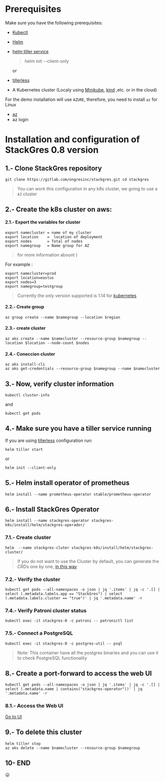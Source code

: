 # Prerequisites
Make sure you have the following prerequisites:

- [Kubectl ](https://kubernetes.io/es/docs/tasks/tools/install-kubectl/)

- [Helm ](https://helm.sh/docs/using_helm/#installing-helm)
- [helm tiller service](https://helm.sh/docs/using_helm/#initialize-helm-and-install-tiller)
  > helm init --client-only

  or
- [tillerless](https://github.com/rimusz/helm-tiller)

- A Kubernetes cluster (Localy using [Minikube](https://kubernetes.io/es/docs/tasks/tools/install-minikube/), [kind](https://github.com/kubernetes-sigs/kind) ,etc. or in the cloud)


For the demo installation will use `AZURE`,  therefore,  you need to install  `az` for Linux


- [az](https://docs.microsoft.com/es-es/cli/azure/install-azure-cli-apt?view=azure-cli-latest)
- az login



# Installation and configuration of StackGres 0.8 version
## 1.- Clone StackGres repository

`
git clone https://gitlab.com/ongresinc/stackgres.git
cd stackgres
`

> You can work this configuration in any k8s cluster, we going to use a `AZ` cluster


## 2.- Create the k8s cluster on aws:
#### 2.1.- Export the variables for cluster
```
export namecluster = name of my cluster
export location    =  location of deployment
export nodes       = Total of nodes
export namegroup   = Name group for AZ
```
> for more information abount )

For example :
```
export namecluster=prod
export location=eastus
export nodes=3
export namegroup=testgroup
```
> Currently the only version supported is 1.14 for [kubernetes]()

#### 2.2.- Create group
`az group create --name $namegroup --location $region`
#### 2.3.- create cluster
`az aks create --name $namecluster --resource-group $namegroup --location $location --node-count $nodes`
#### 2.4.- Coneccion cluster
```
az aks install-cli
az aks get-credentials --resource-group $namegroup --name $namecluster
```

## 3.-  Now, verify cluster information
`kubectl cluster-info`

and

`kubectl get pods`


## 4.- Make sure you have a tiller service running

If you are using [tillerless](https://github.com/rimusz/helm-tiller) configuration run:

`helm tiller start`

or

`helm init --client-only`

## 5.- Helm install operator of prometheus
`helm install --name prometheus-operator stable/prometheus-operator
`
## 6.- Install StackGres Operator
`helm install --name stackgres-operator stackgres-k8s/install/helm/stackgres-operador/`
### 7.1.- Create cluster
`helm  --name stackgres-cluter stackgres-k8s/install/helm/stackgres-cluster/`

> If you do not want to use the Cluster by default, you can generate the CRDs one by one, [in this way](crd.md)

### 7.2.- Verify the cluster

`kubectl get pods --all-namespaces -o json | jq '.items' | jq -c '.[] | select (.metadata.labels.app == "StackGres") | select (.metadata.labels.cluster == "true")' | jq '.metadata.name' -r`
### 7.4.- Verify Patroni cluster status

`kubectl exec -it stackgres-0 -c patroni -- patronictl list`

### 7.5.- Connect a PostgreSQL

`kubectl exec -it stackgres-0 -c postgres-util -- psql`

> Note: This container have all the postgres binaries and you can use it to check PostgreSQL functionality  

## 8.-  Create a port-forward to access the web UI

`kubectl get pods --all-namespaces -o json | jq '.items' | jq -c '.[] | select (.metadata.name | contains("stackgres-operator"))' | jq '.metadata.name' -r`

### 8.1.- Access the Web UI
[Go to UI](https://127.0.0.1:8443 )

## 9.- To delete this cluster
```
helm tiller stop
az aks delete --name $namecluster --resource-group $namegroup
```

## 10- END
:stuck_out_tongue:
